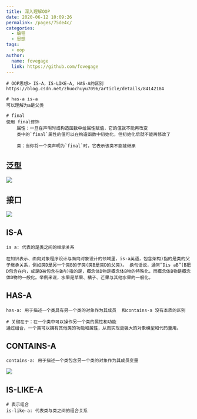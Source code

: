 ```yaml
---
title: 深入理解OOP
date: 2020-06-12 10:09:26
permalink: /pages/75de4c/
categories:
  - 编程
  - 思想
tags:
  - oop
author:
  name: fovegage
  link: https://github.com/fovegage
---
```


```
# OOP思想> IS-A，IS-LIKE-A, HAS-A的区别
https://blog.csdn.net/zhuochuyu7096/article/details/84142184

# has-a is-a
可以理解为a是父类

# final
使用 final修饰  
	属性：一旦在声明时或构造函数中给属性赋值，它的值就不能再改变
	类中的`final`属性的值可以在构造函数中初始化，但初始化后就不能再修改了
	
	类：当你将一个类声明为`final`时，它表示该类不能被继承
```

## 泛型

![](https://obsidian-foveagge.oss-cn-beijing.aliyuncs.com/blog/5DCbmS.png)

## 接口

![](https://obsidian-foveagge.oss-cn-beijing.aliyuncs.com/blog/fb0OXO.png)

## IS-A

```
is a: 代表的是类之间的继承关系

在知识表示、面向对象程序设计与面向对象设计的领域里，is-a英语，包含架构)指的是类的父子继承关系，例如类D是另一个类B的子类(类B是类D的父类)。 换句话说，通常”Dis aB”(B把D包含在内，或是D被包含在B内)指的是，概念体D物是概念体B物的特殊化，而概念体B物是概念体D物的一般化。举例来说，水果是苹果、橘子、芒果与其他水果的一般化。

```

## HAS-A

```
has-a: 用于描述一个类具有另一个类的对象作为其成员  和contains-a 没有本质的区别

# 关键在于：在一个类中可以操作另一个类的属性和功能
通过组合，一个类可以拥有其他类的功能和属性，从而实现更强大的对象模型和代码重用。
```

## CONTAINS-A

```
contains-a: 用于描述一个类包含另一个类的对象作为其成员变量
```

![](https://obsidian-foveagge.oss-cn-beijing.aliyuncs.com/blog/S0sVLm.png)

## IS-LIKE-A

```
# 表示组合
is-like-a: 代表类与类之间的组合关系
```
